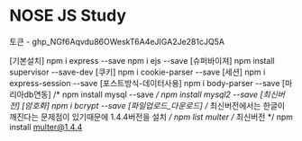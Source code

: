 # NOSE JS Study

토큰 - 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

[기본설치]
npm i express --save
npm i ejs --save
[슈퍼바이져]
npm install supervisor --save-dev 
[쿠키]
npm i cookie-parser --save
[세션]
npm i express-session --save
[포스트방식-데이터사용]
npm i body-parser --save
[마리아db연동]
/* npm install mysql --save */
npm install mysql2 --save [최신버전]
[암호화]
npm i bcrypt --save
[파일업로드_다운로드]
/* 최신버전에서는 한글이 깨진다는 문제점이 있기때문에 1.4.4버전을 설치 */
npm list multer /* 최신버전 */
npm install multer@1.4.4